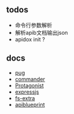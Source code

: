 
## todos

- 命令行参数解析
- 解析apib文档输出json
- apidox init ?

## docs

- [pug](https://www.npmjs.com/package/pug)
- [commander](https://www.npmjs.com/package/commander)
- [Protagonist](https://github.com/apiaryio/protagonist)
- [expressjs](https://expressjs.com/)
- [fs-extra](https://www.npmjs.com/package/fs-extra)
- [apiblueprint](https://apiblueprint.org/documentation/)
